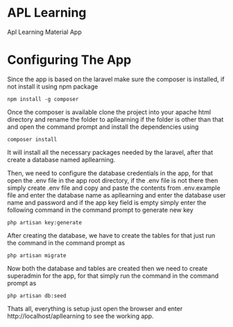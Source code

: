 # APL Learning
Apl Learning Material App

# Configuring The App

Since the app is based on the laravel make sure the composer is installed, if not install it using npm package

```
npm install -g composer
```

Once the composer is available clone the project into your apache html directory and rename the folder to apllearning if the folder is other than that and open the command prompt and install the dependencies using

```
composer install
```

It will install all the necessary packages needed by the laravel, after that create a database named apllearning.

Then, we need to configure the database credentials in the app, for that open the .env file in the app root directory, if the .env file is not there then simply create .env file and copy and paste the contents from .env.example file and enter the database name as apllearning and enter the database user name and password and if the app key field is empty simply enter the following command in the command prompt to generate new key

```
php artisan key:generate
```

After creating the database, we have to create the tables for that just run the command in the command prompt as

```
php artisan migrate
```

Now both the database and tables are created then we need to create superadmin for the app, for that simply run the command in the command prompt as

```
php artisan db:seed
```

Thats all, everything is setup just open the browser and enter http://localhost/apllearning to see the working app. 